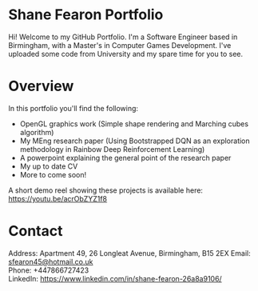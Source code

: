 # Shane Fearon Portfolio
Hi!
Welcome to my GitHub Portfolio. I'm a Software Engineer based in Birmingham, with a Master's in Computer Games Development.
I've uploaded some code from University and my spare time for you to see.
# Overview
In this portfolio you'll find the following:
  - OpenGL graphics work (Simple shape rendering and Marching cubes algorithm)
  - My MEng research paper (Using Bootstrapped DQN as an exploration methodology in Rainbow Deep Reinforcement Learning)
  - A powerpoint explaining the general point of the research paper
  - My up to date CV
  - More to come soon!

A short demo reel showing these projects is available here: 
https://youtu.be/acrObZYZ1f8

# Contact
Address: Apartment 49, 26 Longleat Avenue, Birmingham, B15 2EX
Email: sfearon45@hotmail.co.uk  
Phone: +447866727423  
LinkedIn: https://www.linkedin.com/in/shane-fearon-26a8a9106/
